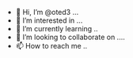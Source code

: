 - 👋 Hi, I’m @oted3 ...
- 👀 I’m interested in ...
- 🌱 I’m currently learning ..
- 💞️ I’m looking to collaborate on ....
- 📫 How to reach me ..

<!---
oted3/oted3 is a ✨ special ✨ repository because its `README.md` (this file) appears on your GitHub profile.
You can click the Preview link to take a look at your changes.
--->
